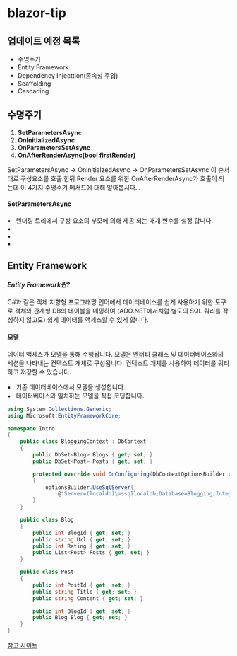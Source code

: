 # blazor-tip
## 업데이트 예정 목록
 * 수명주기
 * Entity Framework
 * Dependency Injecttion(종속성 주입)
 * Scaffolding
 * Cascading

## 수명주기
1. **SetParametersAsync**
1. **OnInitializedAsync**
1. **OnParametersSetAsync**
1. **OnAfterRenderAsync(bool firstRender)**

SetParametersAsync → OninitialzedAsync → OnParametersSetAsync 이 순서대로 구성요소를 호출 한뒤 Render 요소를 위한 OnAfterRenderAsync가 호출이 되는데
이 4가지 수명주기 메서드에 대해 알아봅시다...

#### SetParametersAsync
▪️ &nbsp; 렌더링 트리에서 구성 요소의 부모에 의해 제공 되는 매개 변수를 설정 합니다.    
▪️ &nbsp;     
▪️ &nbsp;     
▪️ &nbsp;     

## Entity Framework
#### _Entity Framework란?_
C#과 같은 객체 지향형 프로그래밍 언어에서 데이터베이스를 쉽게 사용하기 위한 도구로 객체와 관계형 DB의 테이블을 매핑하여 (ADO.NET에서처럼 별도의 SQL 쿼리를 작성하지 않고도) 쉽게 데이터를 액세스할 수 있게 합니다.

#### 모델
데이터 액세스가 모델을 통해 수행됩니다. 모델은 엔터티 클래스 및 데이터베이스와의 세션을 나타내는 컨텍스트 개체로 구성됩니다. 컨텍스트 개체를 사용하여 데이터를 쿼리하고 저장할 수 있습니다.
     
▪️ &nbsp; 기존 데이터베이스에서 모델을 생성합니다.    
▪️ &nbsp; 데이터베이스와 일치하는 모델을 직접 코딩합니다.    

```csharp
using System.Collections.Generic;
using Microsoft.EntityFrameworkCore;

namespace Intro
{
    public class BloggingContext : DbContext
    {
        public DbSet<Blog> Blogs { get; set; }
        public DbSet<Post> Posts { get; set; }

        protected override void OnConfiguring(DbContextOptionsBuilder optionsBuilder)
        {
            optionsBuilder.UseSqlServer(
                @"Server=(localdb)\mssqllocaldb;Database=Blogging;Integrated Security=True");
        }
    }

    public class Blog
    {
        public int BlogId { get; set; }
        public string Url { get; set; }
        public int Rating { get; set; }
        public List<Post> Posts { get; set; }
    }

    public class Post
    {
        public int PostId { get; set; }
        public string Title { get; set; }
        public string Content { get; set; }

        public int BlogId { get; set; }
        public Blog Blog { get; set; }
    }
}
```
[참고 사이트](https://docs.microsoft.com/ko-kr/ef/core/) 
